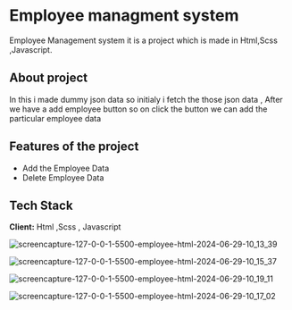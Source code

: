 
# Employee managment system

Employee Management system  it is a project which is made in Html,Scss ,Javascript.  


## About project

In this i made dummy json data so initialy i fetch the those json data , After we have a add employee button so on click the button we can add the particular employee data


## Features of the project

- Add the Employee Data
- Delete Employee Data


## Tech Stack

**Client:** Html ,Scss , Javascript

![screencapture-127-0-0-1-5500-employee-html-2024-06-29-10_13_39](https://github.com/QaziSafiya/employee-management/assets/143307549/1fc0239f-435a-46e4-bbe6-da1f3b3c09b4)



![screencapture-127-0-0-1-5500-employee-html-2024-06-29-10_15_37](https://github.com/QaziSafiya/employee-management/assets/143307549/b4a3f41b-fd74-4a5d-8952-8624e474ea15)



![screencapture-127-0-0-1-5500-employee-html-2024-06-29-10_19_11](https://github.com/QaziSafiya/employee-management/assets/143307549/e7e8a2a9-5d5b-475e-aa1b-f2897b9e77ff)



![screencapture-127-0-0-1-5500-employee-html-2024-06-29-10_17_02](https://github.com/QaziSafiya/employee-management/assets/143307549/d42c99be-daa0-4eb1-8a15-d1ec20c41a17)


